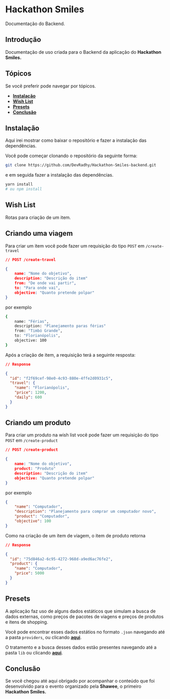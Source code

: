 # Hackathon Smiles

Documentação do Backend.

## Introdução

Documentação de uso criada para o Backend da aplicação do **Hackathon Smiles.**

## Tópicos

Se você preferir pode navegar por tópicos.

* **[Instalação](#instalacao)**
* **[Wish List](wish-list)**
* **[Presets](presets)**
* **[Conclusão](conslusao)**

## Instalação

Aqui irei mostrar como baixar o repositório e fazer a instalação das dependências.

Você pode começar clonando o repositório da seguinte forma:

```bash
git clone https://github.com/DevRadhy/Hackathon-Smiles-backend.git
```

e em seguida fazer a instalação das dependências.

```bash
yarn install
# ou npm install
```

## Wish List

Rotas para criação de um item.

## Criando uma viagem

Para criar um item você pode fazer um requisição do tipo `POST` em `/create-travel` 

```json
// POST /create-travel

{
	name: "Nome do objetivo",
	description: "Descrição do item"
	from: "De onde vai partir",
	to: "Para onde vai",
	objective: "Quanto pretende polpar"
}
```

por exemplo

```bash
{
	name: "Férias",
	description: "Planejamento paras férias"
	from: "Timbó Grande",
	to: "Florianópolis",
	objective: 100
}
```

Após a criação de item, a requisição terá a seguinte resposta:

```json
// Response

{
  "id": "f2f69cef-98e0-4c93-880e-4ffe2d0931c5",
  "travel": {
    "name": "Florianópolis",
    "price": 1200,
    "daily": 600
  }
}
```

## Criando um produto

Para criar um produto na wish list você pode fazer um requisição do tipo `POST` em `/create-product`

```json
// POST /create-product

{
	name: "Nome do objetivo",
	product: "Produto"
	description: "Descrição do item"
	objective: "Quanto pretende polpar"
}
```

por exemplo

```json
{
	"name": "Computador",
	"description": "Planejamento para comprar um computador novo",
	"product": "Computador",
	"objective": 100
}
```

Como na criação de um item de viagem, o item de produto retorna

```json
// Response

{
  "id": "75d846a2-6c95-4272-968d-a9ed6ac76fe2",
  "product": {
    "name": "Computador",
    "price": 5000
  }
}
```

## Presets

A aplicação faz uso de alguns dados estáticos que simulam a busca de dados externas, como preços de pacotes de viagens e preços de produtos e itens de shopping.

Você pode encontrar esses dados estátios no formato `.json` navegando até a pasta `providers`, ou clicando **[aqui](src/providers)**.

O tratamento e a busca desses dados estão presentes navegando até a pasta `lib` ou clicando **[aqui](src/lib)**.

## Conclusão

Se você chegou até aqui obrigado por acompanhar o conteúdo que foi desenvolvido para o evento organizado pela **Shawee**, o primeiro **Hackathon Smiles.**